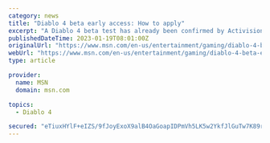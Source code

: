 ```yaml
---
category: news
title: "Diablo 4 beta early access: How to apply"
excerpt: "A Diablo 4 beta test has already been confirmed by Activision-Blizzard, which has demon hunters worldwide on edge. As with most modern multiplayer games, Blizzard will rely on the community to ..."
publishedDateTime: 2023-01-19T08:01:00Z
originalUrl: "https://www.msn.com/en-us/entertainment/gaming/diablo-4-beta-early-access-how-to-apply/ar-AA16wwEm"
webUrl: "https://www.msn.com/en-us/entertainment/gaming/diablo-4-beta-early-access-how-to-apply/ar-AA16wwEm"
type: article

provider:
  name: MSN
  domain: msn.com

topics:
  - Diablo 4

secured: "eTiuxHYlF+eIZS/9fJoyExoX9alB4OaGoapIDPmVh5LK5w2YkfJlGuTw7K89r2Q5Wlk28kxuWBwVpaaGUeeBfsDcpiPqHxSDMJAuG3yBBQobvkjK4swaUJA9t9U4xktjkxhB+eXFGKim1X2/OHywYj3tjupZ4jter72jz6olJWILkqXOepsMLpQDOrTWkEul9OEJukta8j5+dSKbr9JNBGnF1kGHdcgqDMckIFfwoo/FdQ3AmSComQjhc4R/HVu2bGuITnXcZP6QT+ViGYOjCqXFdchPJca3OYl4+emBM6HeBCtuFeVNth9H128d2TYVp3OMkkYjY4+k9KVLkacBUitk8qLU7L8lEWgsZT+hyqk=;BlVsZH0mWg2TECi/Q1AwkQ=="
---
```


